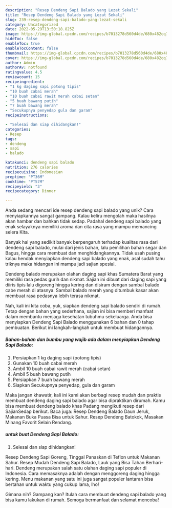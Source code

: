 ```yaml
---
description: "Resep Dendeng Sapi Balado yang Lezat Sekali"
title: "Resep Dendeng Sapi Balado yang Lezat Sekali"
slug: 239-resep-dendeng-sapi-balado-yang-lezat-sekali
category: Uncategorized
date: 2022-05-29T13:50:18.825Z
image: https://img-global.cpcdn.com/recipes/b7013278d560d4de/680x482cq70/dendeng-sapi-balado-foto-resep-utama.jpg
hideToc: false
enableToc: true
enableTocContent: false
thumbnail: https://img-global.cpcdn.com/recipes/b7013278d560d4de/680x482cq70/dendeng-sapi-balado-foto-resep-utama.jpg
cover: https://img-global.cpcdn.com/recipes/b7013278d560d4de/680x482cq70/dendeng-sapi-balado-foto-resep-utama.jpg
author: Admin
authorAv: notfound
ratingvalue: 4.5
reviewcount: 15
recipeingredient:
- "1 kg daging sapi potong tipis"
- "10 buah cabai merah"
- "10 buah cabai rawit merah cabai setan"
- "5 buah bawang putih"
- "7 buah bawang merah"
- "Secukupnya penyedap gula dan garam"
recipeinstructions:

- "Selesai dan siap dihidangkan!"
categories:
- Resep
tags:
- dendeng
- sapi
- balado

katakunci: dendeng sapi balado 
nutrition: 276 calories
recipecuisine: Indonesian
preptime: "PT36M"
cooktime: "PT57M"
recipeyield: "3"
recipecategory: Dinner

---
```





Anda sedang mencari ide resep dendeng sapi balado yang unik? Cara menyiapkannya sangat gampang. Kalau keliru mengolah maka hasilnya akan hambar dan bahkan tidak sedap. Padahal dendeng sapi balado yang enak selayaknya memiliki aroma dan cita rasa yang mampu memancing selera Kita.





Banyak hal yang sedikit banyak berpengaruh terhadap kualitas rasa dari dendeng sapi balado, mulai dari jenis bahan, lalu pemilihan bahan segar dan Bagus, hingga cara membuat dan menghidangkannya. Tidak usah pusing kalau hendak menyiapkan dendeng sapi balado yang enak,      asal sudah tahu triknya maka hidangan ini mampu jadi sajian spesial.














Dendeng balado merupakan olahan daging sapi khas Sumatera Barat yang memiliki rasa pedas gurih dan nikmat. Sajian ini dibuat dari daging sapi yang diiris tipis lalu digoreng hingga kering dan disiram dengan sambal balado cabe merah di atasnya. Sambal balado merah yang ditumbuk kasar akan membuat rasa pedasnya lebih terasa nikmat.






Nah, kali ini kita coba, yuk, siapkan dendeng sapi balado sendiri di rumah. Tetap dengan bahan yang sederhana, sajian ini bisa memberi manfaat dalam membantu menjaga kesehatan tubuhmu sekeluarga. Anda bisa menyiapkan Dendeng Sapi Balado menggunakan 6 bahan dan 0 tahap pembuatan. Berikut ini langkah-langkah untuk membuat hidangannya.

<!--inarticleads1-->

##### Bahan-bahan dan bumbu yang wajib ada dalam menyiapkan Dendeng Sapi Balado:

1. Persiapkan 1 kg daging sapi (potong tipis)
1. Gunakan 10 buah cabai merah
1. Ambil 10 buah cabai rawit merah (cabai setan)
1. Ambil 5 buah bawang putih
1. Persiapkan 7 buah bawang merah
1. Siapkan Secukupnya penyedap, gula dan garam


Maka jangan khawatir, kali ini kami akan berbagi resep mudah dan praktis membuat dendeng daging sapi balado agar bisa dipraktikan dirumah. Kamu bisa membuat dendeng balado khas Padang mengikuti resep dari SajianSedap berikut. Baca juga: Resep Dendeng Balado Daun Jeruk, Makanan Buka Puasa Bisa untuk Sahur. Resep Dendeng Batokok, Masakan Minang Favorit Selain Rendang. 

<!--inarticleads2-->

#####  untuk buat Dendeng Sapi Balado:


1. Selesai dan siap dihidangkan!

Resep Dendeng Sapi Goreng, Tinggal Panaskan di Teflon untuk Makanan Sahur. Resep Mudah Dendeng Sapi Balado, Lauk yang Bisa Tahan Berhari-hari. Dendeng merupakan salah satu olahan daging sapi populer di Indonesia. Cara memasaknya adalah dengan menggoreng daging hingga kering. Menu makanan yang satu ini juga sangat populer lantaran bisa bertahan untuk waktu yang cukup lama, lho! 

Gimana nih? Gampang kan? Itulah cara membuat dendeng sapi balado yang bisa kamu lakukan di rumah. Semoga bermanfaat dan selamat mencoba!
